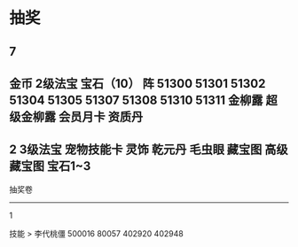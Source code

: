 # 抽奖
7
---
金币
2级法宝
宝石（10）
阵
51300
51301
51302
51304
51305
51307
51308
51310
51311
金柳露
超级金柳露
会员月卡
资质丹
---
2
3级法宝
宠物技能卡
灵饰
乾元丹
毛虫眼
藏宝图
高级藏宝图
宝石1~3
---
抽奖卷

---
1

技能 > 李代桃僵
500016
80057
402920
402948